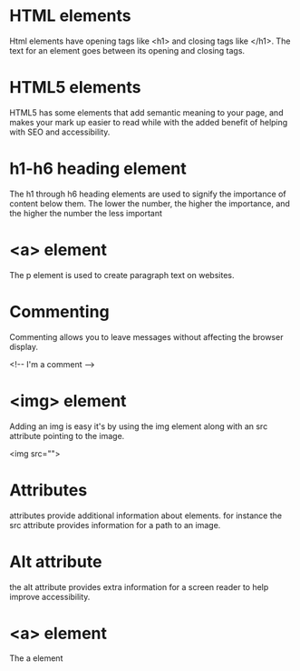 # HTML elements

Html elements have opening tags like &lt;h1&gt; and closing tags like &lt;/h1&gt;. The text for an element goes between its opening and closing tags.

# HTML5 elements

HTML5 has some elements that add semantic meaning to your page, and makes your mark up easier to read while with the added benefit of helping with SEO and accessibility.

# h1-h6 heading element

The h1 through h6 heading elements are used to signify the importance of content below them. The lower the number, the higher the importance, and the higher the number the less important

# &lt;a&gt; element

The p element is used to create paragraph text on websites.

# Commenting

Commenting allows you to leave messages without affecting the browser display.

&lt;!-- I'm a comment --&gt;

# &lt;img&gt; element

Adding an img is easy it's by using the img element along with an src attribute pointing to the image.

&lt;img src=""&gt;

# Attributes

attributes provide additional information about elements. for instance the src attribute provides information for a path to an image.

# Alt attribute

the alt attribute provides extra information for a screen reader to help improve accessibility.

# &lt;a&gt; element

The a element
